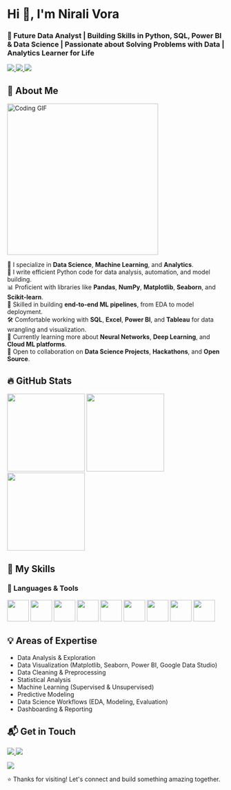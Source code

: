 <h1 align="left">Hi 👋, I'm Nirali Vora </h1>
<h3 align="left">🎯 Future Data Analyst | Building Skills in Python, SQL, Power BI & Data Science | Passionate about Solving Problems with Data | Analytics Learner for Life </h3>

<p align="left">
  <a href="https://github.com/nirali-vora" target="_blank">
    <img src="https://img.shields.io/badge/GitHub-nirali--vora-181717?style=flat&logo=github" />
  </a>
  <a href="https://www.linkedin.com/in/nirali-vora-948230240/" target="_blank">
    <img src="https://img.shields.io/badge/LinkedIn-nirali--vora-0A66C2?style=flat&logo=linkedin&logoColor=white" />
  </a>
  <a href="mailto:niralivora1303@gmail.com" target="_blank">
    <img src="https://img.shields.io/badge/Email-nirali.vora@gmail.com-D14836?style=flat&logo=gmail&logoColor=white" />
  </a>
</p>

## 🚀 About Me

<div align="left">
  <img src="https://media.giphy.com/media/qgQUggAC3Pfv687qPC/giphy.gif" width="350" alt="Coding GIF" />
</div>  

<p>
  🧪 I specialize in <strong>Data Science</strong>, <strong>Machine Learning</strong>, and <strong>Analytics</strong>.<br/>
  🐍 I write efficient Python code for data analysis, automation, and model building.<br/>
  📊 Proficient with libraries like <strong>Pandas</strong>, <strong>NumPy</strong>, <strong>Matplotlib</strong>, <strong>Seaborn</strong>, and <strong>Scikit-learn</strong>.<br/>
  🧠 Skilled in building <strong>end-to-end ML pipelines</strong>, from EDA to model deployment.<br/>
  🛠️ Comfortable working with <strong>SQL</strong>, <strong>Excel</strong>, <strong>Power BI</strong>, and <strong>Tableau</strong> for data wrangling and visualization.<br/>
  🌱 Currently learning more about <strong>Neural Networks</strong>, <strong>Deep Learning</strong>, and <strong>Cloud ML platforms</strong>.<br/>
  🤝 Open to collaboration on <strong>Data Science Projects</strong>, <strong>Hackathons</strong>, and <strong>Open Source</strong>.
</p>


## 🔥 GitHub Stats

<p align="left">
  <img src="https://github-readme-stats.vercel.app/api?username=nirali-vora&show_icons=true&theme=radical&count_private=true" height="180" />
  <img src="https://github-readme-stats.vercel.app/api/top-langs/?username=nirali-vora&layout=compact&theme=radical" height="180" />
  <img src="https://github-profile-trophy.vercel.app/?username=nirali-vora&theme=radical&margin-w=15&margin-h=15" height="180" />
</p>

 
## 🧠 My Skills

### 🚀 Languages & Tools
<p align="left">
  <img src="https://cdn.jsdelivr.net/gh/devicons/devicon/icons/python/python-original.svg" width="50" height="50" />
  <img src="https://cdn.jsdelivr.net/gh/devicons/devicon/icons/git/git-original.svg" width="50" height="50" />
  <img src="https://cdn.jsdelivr.net/gh/devicons/devicon/icons/github/github-original.svg" width="50" height="50" />
  <img src="https://cdn.jsdelivr.net/gh/devicons/devicon/icons/mysql/mysql-original.svg" width="50" height="50" />
  <img src="https://cdn.jsdelivr.net/gh/devicons/devicon/icons/jupyter/jupyter-original.svg" width="50" height="50" />
  <img src="https://cdn.jsdelivr.net/gh/devicons/devicon/icons/pandas/pandas-original.svg" width="50" height="50" />
  <img src="https://cdn.jsdelivr.net/gh/devicons/devicon/icons/numpy/numpy-original.svg" width="50" height="50" />
  <img src="https://cdn.jsdelivr.net/gh/devicons/devicon/icons/seaborn/seaborn-original.svg" width="50" height="50" />
  <img src="https://cdn.jsdelivr.net/gh/devicons/devicon/icons/matplotlib/matplotlib-original.svg" width="50" height="50" />
</p>


## 💡 Areas of Expertise
- Data Analysis & Exploration
- Data Visualization (Matplotlib, Seaborn, Power BI, Google Data Studio)
- Data Cleaning & Preprocessing
- Statistical Analysis
- Machine Learning (Supervised & Unsupervised)
- Predictive Modeling
- Data Science Workflows (EDA, Modeling, Evaluation)
- Dashboarding & Reporting

## 📬 Get in Touch 

<p align="left">
  <a href="https://www.linkedin.com/in/nirali-vora/">
    <img src="https://img.shields.io/badge/LinkedIn-Connect-blue?style=for-the-badge&logo=linkedin" />
  </a>
  <a href="mailto:nirali.vora@gmail.com">
    <img src="https://img.shields.io/badge/Email-Contact-red?style=for-the-badge&logo=gmail"/>
  </a>
</p>
<p align="left">
  <img src="https://komarev.com/ghpvc/?username=nirali-vora&label=Profile%20views&color=dc143c&style=flat" />
</p>

<p align="left"> 
  ⭐️ Thanks for visiting! Let's connect and build something amazing together.
</p>
